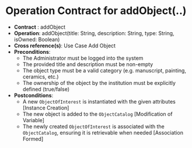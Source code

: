# Operation Contract for addObject(..)

- **Contract** : addObject
- **Operation**: addObject(title: String, description: String, type: String, isOwned: Boolean)
- **Cross reference(s)**: Use Case Add Object
- **Preconditions**:
    - The Administrator must be logged into the system
    - The provided title and description must be non-empty
    - The object type must be a valid category (e.g. manuscript, painting, ceramics, etc.)
    - The ownership of the object by the institution must be explicitly defined (true/false)
- **Postconditions**:
    - A new `ObjectOfInterest` is instantiated with the given attributes [Instance Creation]
    - The new object is added to the `ObjectCatalog` [Modification of Variable]
    - The newly created `ObjectOfInterest` is associated with the `ObjectCatalog`, ensuring it is retrievable when needed [Association Formed]
